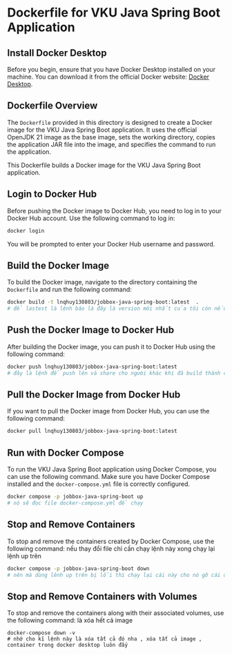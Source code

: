 # Dockerfile for VKU Java Spring Boot Application

## Install Docker Desktop
Before you begin, ensure that you have Docker Desktop installed on your machine. You can download it from the official Docker website: [Docker Desktop](https://www.docker.com/products/docker-desktop).
## Dockerfile Overview
The `Dockerfile` provided in this directory is designed to create a Docker image for the VKU Java Spring Boot application. It uses the official OpenJDK 21 image as the base image, sets the working directory, copies the application JAR file into the image, and specifies the command to run the application.


This Dockerfile builds a Docker image for the VKU Java Spring Boot application.

## Login to Docker Hub
Before pushing the Docker image to Docker Hub, you need to log in to your Docker Hub account. Use the following command to log in:
```bash
docker login
```
You will be prompted to enter your Docker Hub username and password.

## Build the Docker Image
To build the Docker image, navigate to the directory containing the `Dockerfile` and run the following command:

```bash
docker build -t lnqhuy130803/jobbox-java-spring-boot:latest  .
# để lastest là lệnh báo là đây là version mới nhất của tôi còn nếu muốn là version 1.0.0 để sau này update thì đổi thành 1.0.1 .... thì đổi cái lastest lại 
```

## Push the Docker Image to Docker Hub
After building the Docker image, you can push it to Docker Hub using the following command:

```bash  
docker push lnqhuy130803/jobbox-java-spring-boot:latest
# đây là lệnh để push lên và share cho người khác khi đã build thành công ( push lên docker hub) 
```

## Pull the Docker Image from Docker Hub
If you want to pull the Docker image from Docker Hub, you can use the following command:
```bash
docker pull lnqhuy130803/jobbox-java-spring-boot:latest
```

## Run with Docker Compose
To run the VKU Java Spring Boot application using Docker Compose, you can use the following command. Make sure you have Docker Compose installed and the `docker-compose.yml` file is correctly configured.

```bash
docker compose -p jobbox-java-spring-boot up
# nó sẽ đọc file docker-compose.yml để chạy 
```
## Stop and Remove Containers
To stop and remove the containers created by Docker Compose, use the following command: nếu thay đổi file chỉ cần chạy lệnh này xong chạy lại lệnh up trên
```bash
docker compose -p jobbox-java-spring-boot down
# nên mà dùng lênh up trên bị lỗi thì chạy lại cái này cho nó gỡ cái up đi 
```

## Stop and Remove Containers with Volumes
To stop and remove the containers along with their associated volumes, use the following command:   là xóa hết cả image
```
docker-compose down -v
# nhớ cho kĩ lệnh này là xóa tất cả đó nha , xóa tất cả image , container trong docker desktop luôn đấy 
```